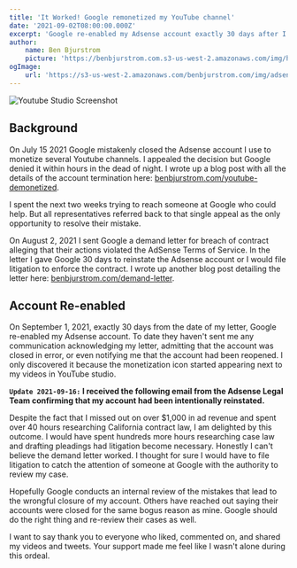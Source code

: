 ```yaml
---
title: 'It Worked! Google remonetized my YouTube channel'
date: '2021-09-02T08:00:00.000Z'
excerpt: 'Google re-enabled my Adsense account exactly 30 days after I sent a demand letter for breach of contract.'
author:
    name: Ben Bjurstrom
    picture: 'https://benbjurstrom.com.s3-us-west-2.amazonaws.com/img/headshot.jpg'
ogImage:
    url: 'https://s3-us-west-2.amazonaws.com/benbjurstrom.com/img/adsense/2021-09-02-youtube-remonitized.png'
---
```


![Youtube Studio Screenshot](https://s3-us-west-2.amazonaws.com/benbjurstrom.com/img/adsense/2021-09-02-youtube-remonitized.png)

## Background
On July 15 2021 Google mistakenly closed the Adsense account I use to monetize several Youtube channels. I appealed the decision but Google denied it within hours in the dead of night. I wrote up a blog post with all the details of the account termination here: [benbjurstrom.com/youtube-demonetized](/youtube-demonetized).

I spent the next two weeks trying to reach someone at Google who could help. But all representatives referred back to that single appeal as the only opportunity to resolve their mistake.

On August 2, 2021 I sent Google a demand letter for breach of contract alleging that their actions violated the AdSense Terms of Service. In the letter I gave Google 30 days to reinstate the Adsense account or I would file litigation to enforce the contract. I wrote up another blog post detailing the letter here: [benbjurstrom.com/demand-letter](/demand-letter).

## Account Re-enabled
On September 1, 2021, exactly 30 days from the date of my letter, Google re-enabled my Adsense account. To date they haven't sent me any communication acknowledging my letter, admitting that the account was closed in error, or even notifying me that the account had been reopened. I only discovered it because the monetization icon started appearing next to my videos in YouTube studio.

**`Update 2021-09-16:` I received the following email from the Adsense Legal Team confirming that my account had been intentionally reinstated.**

<ImageModal url="https://s3-us-west-2.amazonaws.com/benbjurstrom.com/img/adsense/2021-09-16-email-adsense-legal-team.png" title="Adsense Legal"
subtitle="2021-09-16 12:28 PM PDT"/>

Despite the fact that I missed out on over $1,000 in ad revenue and spent over 40 hours researching California contract law, I am delighted by this outcome. I would have spent hundreds more hours researching case law and drafting pleadings had litigation become necessary. Honestly I can't believe the demand letter worked. I thought for sure I would have to file litigation to catch the attention of someone at Google with the authority to review my case.

Hopefully Google conducts an internal review of the mistakes that lead to the wrongful closure of my account. Others have reached out saying their accounts were closed for the same bogus reason as mine. Google should do the right thing and re-review their cases as well.

I want to say thank you to everyone who liked, commented on, and shared my videos and tweets. Your support made me feel like I wasn't alone during this ordeal.
